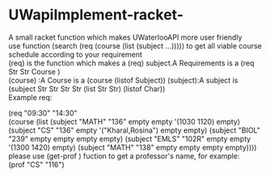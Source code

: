 # UWapiImplement-racket-
A small racket function which makes UWaterlooAPI more user friendly  
use function (search (req (course (list (subject ...))))) to get all viable course schedule according to your requirement   
(req) is the function which makes a (req) subject.A Requirements is a (req Str Str Course )  
(course) :A Course is a (course (listof Subject)) 
(subject):A subject is (subject Str Str Str Str (list Str Str) (listof Char))  
Example req: 
 
(req "09:30" "14:30"  
       (course (list (subject "MATH" "136" empty empty '(1030 1120) empty) 
                     (subject "CS" "136" empty '("Kharal,Rosina") empty empty) 
                     (subject "BIOL" "239" empty empty empty empty) 
                     (subject "EMLS" "102R" empty empty '(1300 1420) empty) 
                     (subject "MATH" "138" empty empty empty empty))))  
 please use (get-prof ) fuction to get a professor's name, for example:   
  (prof "CS" "116") 
